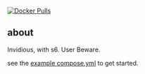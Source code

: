 [![Docker Pulls](https://img.shields.io/docker/pulls/andrewzah/invidious)](https://hub.docker.com/r/andrewzah/invidious)

## about

Invidious, with s6. User Beware.

see the [example compose.yml](./docker-compose.yml) to get started.
